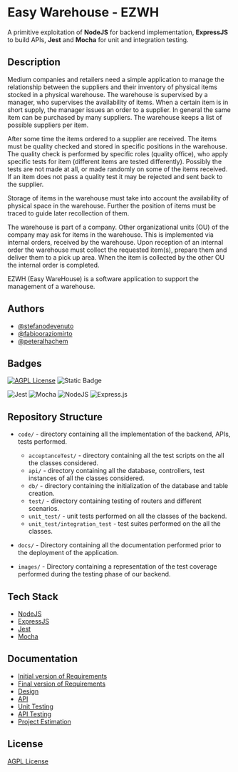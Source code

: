
# Easy Warehouse - EZWH

A primitive exploitation of **NodeJS** for backend implementation, **ExpressJS** to build APIs, **Jest** and **Mocha** for unit and integration testing.



## Description 

Medium companies and retailers need a simple application to manage the relationship between the suppliers and their inventory of physical items stocked in a physical warehouse. The warehouse is supervised by a manager, who supervises the availability of items. When a certain item is in short supply, the manager issues an order to a supplier. In general the same item can be purchased by many suppliers. The warehouse keeps a list of possible suppliers per item.

After some time the items ordered to a supplier are received. The items must be quality checked and stored in specific positions in the warehouse. The quality check is performed by specific roles (quality office), who apply specific tests for item (different items are tested differently). Possibly the tests are not made at all, or made randomly on some of the items received. If an item does not pass a quality test it may be rejected and sent back to the supplier.

Storage of items in the warehouse must take into account the availability of physical space in the warehouse. Further the position of items must be traced to guide later recollection of them.

The warehouse is part of a company. Other organizational units (OU) of the company may ask for items in the warehouse. This is implemented via internal orders, received by the warehouse. Upon reception of an internal order the warehouse must collect the requested item(s), prepare them and deliver them to a pick up area. When the item is collected by the other OU the internal order is completed.

EZWH (Easy WareHouse) is a software application to support the management of a warehouse.
## Authors

- [@stefanodevenuto](https://github.com/stefanodevenuto)
- [@fabiooraziomirto](https://github.com/fabiooraziomirto)
- [@peteralhachem](https://github.com/peteralhachem)


## Badges


[![AGPL License](https://img.shields.io/badge/license-AGPL-blue.svg)](http://www.gnu.org/licenses/agpl-3.0)
![Static Badge](https://img.shields.io/badge/university-poliTO-green)

![Jest](https://img.shields.io/badge/-jest-%23C21325?style=for-the-badge&logo=jest&logoColor=white)
![Mocha](https://img.shields.io/badge/-mocha-%238D6748?style=for-the-badge&logo=mocha&logoColor=white)
![NodeJS](https://img.shields.io/badge/node.js-6DA55F?style=for-the-badge&logo=node.js&logoColor=white)
![Express.js](https://img.shields.io/badge/express.js-%23404d59.svg?style=for-the-badge&logo=express&logoColor=%2361DAFB)

## Repository Structure

- `code/` - directory containing all the implementation of the backend, APIs, tests performed. 
    - `acceptanceTest/` - directory containing all the test scripts on the all the classes considered.
    - `api/` - directory containing all the database, controllers, test instances of all the classes considered.
    - `db/` - directory containing the initialization of the database and table creation.
    - `test/` - directory containing testing of routers and different scenarios.
    - `unit_test/` - unit tests performed on all the classes of the backend. 
    - `unit_test/integration_test` - test suites performed on the all the classes. 


- `docs/` - Directory containing all the documentation performed prior to the deployment of the application. 

- `images/` - Directory containing a representation of the test coverage performed during the testing phase of our backend.





## Tech Stack

- [NodeJS](https://nodejs.org/en)
- [ExpressJS](https://expressjs.com/)
- [Jest](https://jestjs.io/)
- [Mocha](https://mochajs.org/)


## Documentation

- [Initial version of Requirements](docs\RequirementsDocument.md)
- [Final version of Requirements](docs\OfficialRequirements.md)
- [Design](docs\DesignDocument.md)
- [API](docs\API.md)
- [Unit Testing](docs\UnitTestReport.md)
- [API Testing](docs\ApiTestReport.md)
- [Project Estimation](docs\Estimation.md)


## License

[AGPL License](https://www.gnu.org/licenses/agpl-3.0)

